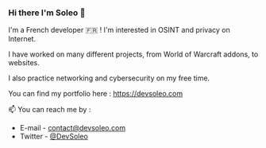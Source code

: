 ### Hi there I'm Soleo 👋

I'm a French developer 🇫🇷 ! I'm interested in OSINT and privacy on Internet.

I have worked on many different projects, from World of Warcraft addons, to websites.

I also practice networking and cybersecurity on my free time.

You can find my portfolio here : https://devsoleo.com

📫 You can reach me by :
- E-mail - contact@devsoleo.com
- Twitter - [@DevSoleo](https://github.com/DevSoleo)
